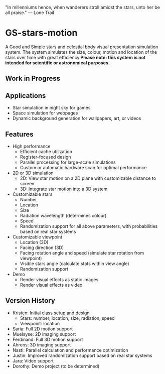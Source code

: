"In millenniums hence, when wanderers stroll amidst the stars, unto her be all praise." 
— Lone Trail
# GS-stars-motion
A Good and Simple stars and celestial body visual presentation simulation system. The system simulates the size, colour, motion and location of the stars over time with great efficiency.**Please note: this system is not intended for scientific or astronomical purposes.**

## Work in Progress

## Applications
- Star simulation in night sky for games
- Space simulation for webpages
- Dynamic background generation for wallpapers, art, or videos

## Features
- High performance
  - Efficient cache utilization
  - Register-focused design
  - Parallel processing for large-scale simulations
  - Custom or automatic hardware scan for optimal performance
- 2D or 3D simulation
  - 2D: View star motion on a 2D plane with customizable distance to screen
  - 3D: Integrate star motion into a 3D system
- Customizable stars
  - Number
  - Location
  - Size
  - Radiation wavelength (determines colour)
  - Speed
  - Randomization support for all above parameters, with probabilities based on real star systems
- Customizable viewpoint
  - Location (3D)
  - Facing direction (3D)
  - Facing rotation angle and speed (simulate star rotation from viewpoint)
  - Visible stars angle (calculate stats within view angle)
  - Randomization support
- Demo
  - Render visual effects as static images
  - Render visual effects as video

## Version History
- Kristen: Initial class setup and design
  - Stars: number, location, size, radiation, speed
  - Viewpoint: location
- Saria: Full 2D motion support
- Muelsyse: 2D imaging support
- Ferdinand: Full 3D motion support
- Ahrens: 3D imaging support
- Nasti: Parallel calculation and performance optimization
- Justin: Improved randomization support based on real star systems
- Jara: Video support
- Dorothy: Demo project (to be determined)